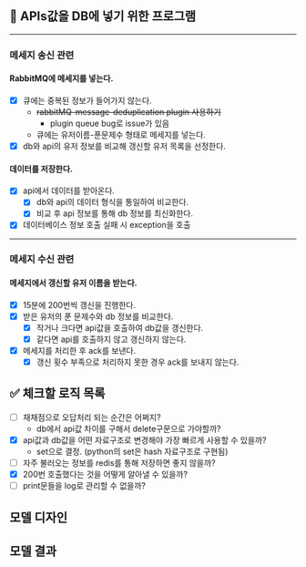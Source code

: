 ## 💾 APIs값을 DB에 넣기 위한 프로그램

***

### 메세지 송신 관련

#### RabbitMQ에 메세지를 넣는다.

- [x] 큐에는 중복된 정보가 들어가지 않는다.
  - ~~rabbitMQ-message-deduplication plugin 사용하기~~
    - plugin queue bug로 issue가 있음
  - 큐에는 유저이름-푼문제수 형태로 메세지를 넣는다.
- [x] db와 api의 유저 정보를 비교해 갱신할 유저 목록을 선정한다.

#### 데이터를 저장한다.
- [x] api에서 데이터를 받아온다.
  - [x] db와 api의 데이터 형식을 통일하여 비교한다.
  - [x] 비교 후 api 정보를 통해 db 정보를 최신화한다.
- [x] 데이터베이스 정보 호출 실패 시 exception을 호출

***

### 메세지 수신 관련

#### 메세지에서 갱신할 유저 이름을 받는다.

- [x] 15분에 200번씩 갱신을 진행한다.
- [x] 받은 유저의 푼 문제수와 db 정보를 비교한다.
  - [x] 작거나 크다면 api값을 호출하여 db값을 갱신한다.
  - [x] 같다면 api를 호출하지 않고 갱신하지 않는다.
- [x] 메세지를 처리한 후 ack를 보낸다.
  - [x] 갱신 횟수 부족으로 처리하지 못한 경우 ack를 보내지 않는다.

## ✅ 체크할 로직 목록

- [ ] 재채점으로 오답처리 되는 순간은 어쩌지?
  - db에서 api값 차이를 구해서 delete구문으로 가야할까?
- [x] api값과 db값을 어떤 자료구조로 변경해야 가장 빠르게 사용할 수 있을까?
  - set으로 결정. (python의 set은 hash 자료구조로 구현됨)
- [ ] 자주 불러오는 정보를 redis를 통해 저장하면 좋지 않을까?
- [x] 200번 호출했다는 것을 어떻게 알아낼 수 있을까?
- [ ] print문들을 log로 관리할 수 없을까?

## 모델 디자인

[//]: # (https://drive.google.com/file/d/1qUlpbLRLXFrBHCGPmx2wMVT6Cff4OgeV/view?usp=sharing)

[//]: # (![design_image.png]&#40;design_image.png&#41;)

## 모델 결과

[//]: # (![model_image.png]&#40;model_image.png&#41;)
